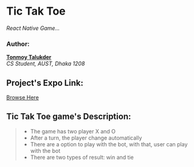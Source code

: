 # Tic Tak Toe

_React Native Game..._

### Author:

**<a href="https://tonmoy-talukder.netlify.app/">Tonmoy Talukder</a>** </br>
_CS Student, AUST, Dhaka 1208_

## Project's Expo Link:

<a href="https://expo.dev/accounts/tonmoytalukder/projects/TicTacToe">Browse Here</a>

## Tic Tak Toe game's Description:

> - The game has two player X and O
> - After a turn, the player change automatically
> - There are a option to play with the bot, with that, user can play with the bot
> - There are two types of result: win and tie
